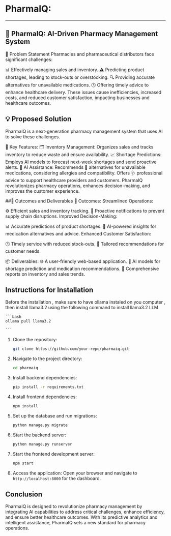 # PharmaIQ:

---
## 💊 PharmaIQ: AI-Driven Pharmacy Management System
🚨 Problem Statement
Pharmacies and pharmaceutical distributors face significant challenges:

📊 Effectively managing sales and inventory.
⚠️ Predicting product shortages, leading to stock-outs or overstocking.
🔍 Providing accurate alternatives for unavailable medications.
🕒 Offering timely advice to enhance healthcare delivery.
These issues cause inefficiencies, increased costs, and reduced customer satisfaction, impacting businesses and healthcare outcomes.


## 💡 Proposed Solution
PharmaIQ is a next-generation pharmacy management system that uses AI to solve these challenges.

🌟 Key Features:
🗂️ Inventory Management: Organizes sales and tracks inventory to reduce waste and ensure availability.
📈 Shortage Predictions: Employs AI models to forecast next-week shortages and send proactive alerts.
🤖 AI Assistance:
Recommends 🧾 alternatives for unavailable medications, considering allergies and compatibility.
Offers 🩺 professional advice to support healthcare providers and customers.
PharmaIQ revolutionizes pharmacy operations, enhances decision-making, and improves the customer experience.


##🎯 Outcomes and Deliverables
🚀 Outcomes:
Streamlined Operations:

⚙️ Efficient sales and inventory tracking.
🔔 Proactive notifications to prevent supply chain disruptions.
Improved Decision-Making:

📊 Accurate predictions of product shortages.
🤝 AI-powered insights for medication alternatives and advice.
Enhanced Customer Satisfaction:

🕒 Timely service with reduced stock-outs.
🤲 Tailored recommendations for customer needs.

📦 Deliverables:
🌐 A user-friendly web-based application.
🤖 AI models for shortage prediction and medication recommendations.
📑 Comprehensive reports on inventory and sales trends.


## Instructions for Installation
Before the installation , make sure to have ollama instaled on you computer 
, then install llama3.2 using the following command to install llama3.2 LLM 
    
    ```bash
    ollama pull llama3.2
    
    ```
1. Clone the repository:
    
    ```bash
    git clone https://github.com/your-repo/pharmaiq.git
    
    ```
    
2. Navigate to the project directory:
    
    ```bash
    cd pharmaiq
    
    ```
    
3. Install backend dependencies:
    
    ```bash
    pip install -r requirements.txt
    
    ```
    
4. Install frontend dependencies:
    
    ```bash
    npm install
    
    ```
    
5. Set up the database and run migrations:
    
    ```bash
    python manage.py migrate
    
    ```
    
6. Start the backend server:
    
    ```bash
    python manage.py runserver
    
    ```
    
7. Start the frontend development server:
    
    ```bash
    npm start
    
    ```
    
8. Access the application:
Open your browser and navigate to `http://localhost:8000` for the dashboard.

## Conclusion

PharmaIQ is designed to revolutionize pharmacy management by integrating AI capabilities to address critical challenges, enhance efficiency, and ensure better healthcare outcomes. With its predictive analytics and intelligent assistance, PharmaIQ sets a new standard for pharmacy operations.
